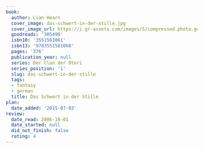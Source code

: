 ```yaml
---
book:
  author: Lian Hearn
  cover_image: das-schwert-in-der-stille.jpg
  cover_image_url: https://i.gr-assets.com/images/S/compressed.photo.goodreads.com/books/1370811390l/305499._SX98_.jpg
  goodreads: '305499'
  isbn10: '3551581061'
  isbn13: '9783551581068'
  pages: '376'
  publication_year: null
  series: Der Clan der Otori
  series_position: '1'
  slug: das-schwert-in-der-stille
  tags:
  - fantasy
  - german
  title: Das Schwert in der Stille
plan:
  date_added: '2015-07-03'
review:
  date_read: 2006-10-01
  date_started: null
  did_not_finish: false
  rating: 4
---
```

